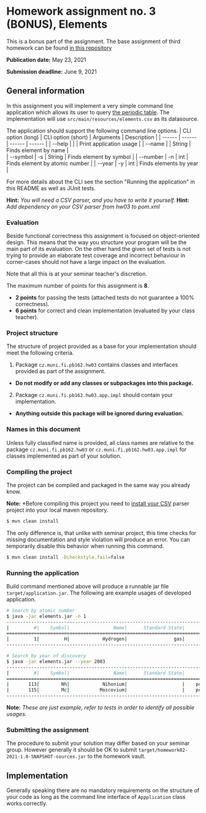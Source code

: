 Homework assignment no. 3 (BONUS), Elements
====================================
This is a bonus part of the assignment. 
The base assignment of third homework can be found [in this repository](https://gitlab.fi.muni.cz/pb162/2021-hw03-csv)

**Publication date:**  May 23, 2021

**Submission deadline:** June 9, 2021 

General information
-------------------

In this assignment you will implement a very simple command line application which allows its user to query
[the periodic table](https://en.wikipedia.org/wiki/Periodic_table). 
The implementation will use  ``src/main/resources/elements.csv`` as its datasource. 

The application should support the following command line options.
| CLI option (long) | CLI option  (short) | Arguments | Description |
| ------ |   ------ | ------ | ------ |
| --help   |        |        | Print application usage |
| --name   |        | String | Finds element by name   |   
| --symbol | -s     | String | Finds element by symbol   |
| --number | -n     | int    | Finds element by atomic number   |
| --year   | -y     | int    | Finds elements by year   |

For more details about the CLI see the section "Running the application" in this README as well as JUnit tests.

**Hint:** *You will need a CSV parser, and you have to write it yourself.*
**Hint:** *Add dependency on your CSV parser from hw03 to pom.xml*



### Evaluation
Beside functional correctness this assignment is focused on object-oriented design.
This means that the way you structure your program will be the main part of its evaluation.
On the other hand the given set of tests is not trying to provide an elaborate test coverage and incorrect behaviour in corner-cases should not have a large impact on the evaluation.

Note that all this is at your seminar teacher's discretion.

The maximum number of points for this assignment is **8**.

- **2 points** for passing the tests (attached tests do not guarantee a 100% correctness).
- **6 points** for correct and clean implementation (evaluated by your class teacher).


### Project structure
The structure of project provided as a base for your implementation should meet the following criteria.

1. Package ```cz.muni.fi.pb162.hw03``` contains classes and interfaces provided as part of the assignment.
  - **Do not modify or add any classes or subpackages into this package.**
2. Package  ```cz.muni.fi.pb162.hw03.app.impl``` should contain your implementation.
  - **Anything outside this package will be ignored during evaluation.**

### Names in this document
Unless fully classified name is provided, all class names are relative to the package ```cz.muni.fi.pb162.hw03``` or ```cz.muni.fi.pb162.hw03.app.impl``` for classes implemented as part of your solution.


### Compiling the project
The project can be compiled and packaged in the same way you already know.

**Note:** *Before compiling this project you need to [install your CSV](https://gitlab.fi.muni.cz/pb162/2021-hw03-csv#compiling-the-project) parser project into your local maven repository. 

```bash
$ mvn clean install
```

The only difference is, that unlike with seminar project, this time checks for missing documentation and style violation will produce an error.
You can temporarily disable this behavior when running this command.

```bash
$ mvn clean install -Dcheckstyle.fail=false
```

### Running the application
Build command mentioned above will produce a runnable jar file ``target/application.jar``.
The following are example usages of developed application.

```bash
# Search by atomic number
$ java -jar elements.jar -n 1
-------------------------------------------------------------------------------------------------------
|         #|    Symbol|                Name|      Standard State|              Group Block|      Year|
=======================================================================================================
|         1|         H|            Hydrogen|                 gas|                 nonmetal|      1766|
-------------------------------------------------------------------------------------------------------

# Search by year of discovery
$ java -jar elements.jar --year 2003
-------------------------------------------------------------------------------------------------------
|         #|    Symbol|                Name|      Standard State|              Group Block|      Year|
=======================================================================================================
|       113|        Nh|            Nihonium|                    |    post-transition metal|      2003|
|       115|        Mc|           Moscovium|                    |    post-transition metal|      2003|
-------------------------------------------------------------------------------------------------------
```
**Note:** *These are just example, refer to tests in order to identify all possible usages.*

### Submitting the assignment
The procedure to submit your solution may differ based on your seminar group. However generally it should be OK to submit ```target/homework02-2021-1.0-SNAPSHOT-sources.jar``` to the homework vault.

## Implementation
Generally speaking there are no mandatory requirements on the structure of your code as long as the command line interface of ```Appplication``` class works correctly.


